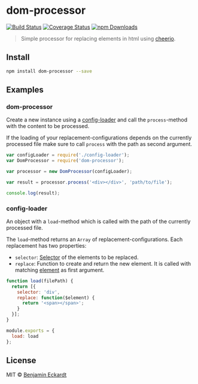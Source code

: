 # dom-processor
[![Build Status][travis-image]][travis-url]
[![Coverage Status][coveralls-image]][coveralls-url]
[![npm Downloads][download-image]][download-url]

[travis-image]: https://travis-ci.org/BenjaminEckardt/dom-processor.svg?branch=master
[travis-url]: https://travis-ci.org/BenjaminEckardt/dom-processor
[coveralls-image]: https://coveralls.io/repos/github/BenjaminEckardt/dom-processor/badge.svg?branch=master
[coveralls-url]: https://coveralls.io/github/BenjaminEckardt/dom-processor?branch=master
[download-image]: https://img.shields.io/npm/dm/dom-processor.svg
[download-url]: https://npmjs.org/package/dom-processor

> Simple processor for replacing elements in html using [cheerio](https://github.com/cheeriojs/cheerio).

## Install
```sh
npm install dom-processor --save
```

## Examples
### dom-processor
Create a new instance using a [config-loader](#config-loader) and call the `process`-method with the content to be processed.

If the loading of your replacement-configurations depends on the currently processed file make sure to call `process` with the path as second argument.
```js
var configLoader = require('./config-loader');
var DomProcessor = require('dom-processor');

var processor = new DomProcessor(configLoader);

var result = processor.process('<div></div>', 'path/to/file');

console.log(result);
```

### config-loader
An object with a `load`-method which is called with the path of the currently processed file.

The `load`-method returns an `Array` of replacement-configurations. Each replacement has two properties:
- `selector`: [Selector](https://github.com/cheeriojs/cheerio#selectors) of the elements to be replaced.
- `replace`: Function to create and return the new element. It is called with matching [element](https://github.com/cheeriojs/cheerio#attributes) as first argument.

```js
function load(filePath) {
  return [{
    selector: 'div',
    replace: function($element) {
      return '<span></span>';
    }
  }];
}

module.exports = {
  load: load
};
```

## License
MIT © [Benjamin Eckardt](https://github.com/BenjaminEckardt)
